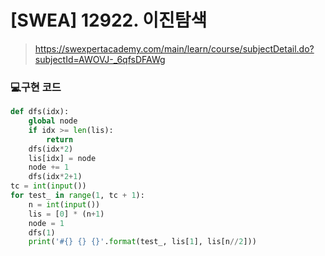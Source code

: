 # [SWEA] 12922. 이진탐색

> https://swexpertacademy.com/main/learn/course/subjectDetail.do?subjectId=AWOVJ-_6qfsDFAWg

### 💻구현 코드

```python
def dfs(idx):
    global node
    if idx >= len(lis):
        return
    dfs(idx*2)
    lis[idx] = node
    node += 1
    dfs(idx*2+1)
tc = int(input())
for test_ in range(1, tc + 1):
    n = int(input())
    lis = [0] * (n+1)
    node = 1
    dfs(1)
    print('#{} {} {}'.format(test_, lis[1], lis[n//2]))
```

